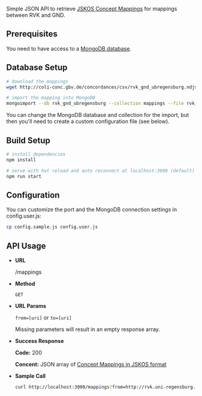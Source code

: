 Simple JSON API to retrieve [JSKOS Concept Mappings](https://gbv.github.io/jskos/jskos.html#concept-mappings) for mappings between RVK and GND.

## Prerequisites

You need to have access to a [MongoDB database](https://docs.mongodb.com/manual/installation/).

## Database Setup

``` bash
# download the mappings
wget http://coli-conc.gbv.de/concordances/csv/rvk_gnd_ubregensburg.ndjson

# import the mapping into MongoDB
mongoimport --db rvk_gnd_ubregensburg --collection mappings --file rvk_gnd_ubregensburg.ndjson
```
You can change the MongoDB database and collection for the import, but then you'll need to create a custom configuration file (see below).

## Build Setup

``` bash
# install dependencies
npm install

# serve with hot reload and auto reconnect at localhost:3000 (default)
npm run start
```

## Configuration

You can customize the port and the MongoDB connection settings in config.user.js:

``` bash
cp config.sample.js config.user.js
```

## API Usage

* **URL**
  
  /mappings

* **Method**
  
  `GET`

* **URL Params**
  
  `from=[uri]` or `to=[uri]`
  
  Missing parameters will result in an empty response array.

* **Success Response**
  
  **Code:** 200
  
  **Concent:** JSON array of [Concept Mappings in JSKOS format](https://gbv.github.io/jskos/jskos.html#concept-mappings)

* **Sample Call**
  
  ``` bash
  curl http://localhost:3000/mappings?from=http://rvk.uni-regensburg.de/nt/DD_2000
  ```

